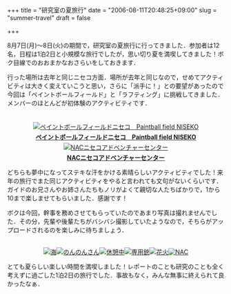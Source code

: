 +++
title = "研究室の夏旅行"
date = "2006-08-11T20:48:25+09:00"
slug = "summer-travel"
draft = false

+++

<p>8月7日(月)～8日(火)の期間で，研究室の夏旅行に行ってきました．参加者は12名，日程は1泊2日と小規模な旅行でしたが，思い切り夏を満喫してきました！ボク目線でのおおまかなおさらいをしておきます．</p>
<p>行った場所は去年と同じニセコ方面．場所が去年と同じなので，せめてアクティビティは大きく変えていこうと思い，さらに「派手に！」との要望があったので今回は「ペイントボールフィールド」と「ラフティング」に挑戦してきました．メンバーのほとんどが初体験のアクティビティです．</p>
<p><center><br />
<a href="http://paintball.nadare.net/" title="ペイントボールフィールドニセコ　Paintball field NISEKO" target="_blank"><img src="http://img.simpleapi.net/small/http://paintball.nadare.net/" alt="ペイントボールフィールドニセコ　Paintball field NISEKO" hspace="4" vspace="4" border="0" /></a> <br /><a href="http://paintball.nadare.net/" title="ペイントボールフィールドニセコ　Paintball field NISEKO" target="_blank"><strong>ペイントボールフィールドニセコ　Paintball field NISEKO</strong></a><br />
<a href="http://www.nac-web.com/" title="NACニセコアドベンチャーセンター" target="_blank"><img src="http://img.simpleapi.net/small/http://www.nac-web.com/" alt="NACニセコアドベンチャーセンター" hspace="4" vspace="4" border="0" /></a> <br /><a href="http://www.nac-web.com/" title="NACニセコアドベンチャーセンター" target="_blank"><strong>NACニセコアドベンチャーセンター</strong></a><br />
</center></p>
<p>どちらも夢中になってステキな汗をかける素晴らしいアクティビティでした！来年の旅行でまた同じアクティビティをやると言われても文句がないくらいです．ガイドのお兄さんやお姉さんたちもノリがよくて親切な人たちばかりで，1から10まで楽しませてもらいました．感謝です！</p>
<p>ボクは今回，幹事を務めさせてもらっていたのであまり写真は撮れませんでした．その分，先輩や後輩たちがバシバシ撮影していたようなので，そちらがアップロードされるのを楽しみに待ちましょう．</p>
<p><center><br />
<a href="http://www.flickr.com/photos/june29/210747827/" title="Photo Sharing"><img src="http://static.flickr.com/63/210747827_663ef0758a_m.jpg" alt="海" /></a><a href="http://www.flickr.com/photos/june29/210747992/" title="Photo Sharing"><img src="http://static.flickr.com/68/210747992_a81a2ccefa_m.jpg" alt="のんのんさん" /></a><a href="http://www.flickr.com/photos/june29/210748028/" title="Photo Sharing"><img src="http://static.flickr.com/70/210748028_a26738fcf5_m.jpg" alt="休憩中" /></a><a href="http://www.flickr.com/photos/june29/210748154/" title="Photo Sharing"><img src="http://static.flickr.com/62/210748154_1ec732a449_m.jpg" alt="専用銃" /></a><a href="http://www.flickr.com/photos/june29/210748483/" title="Photo Sharing"><img src="http://static.flickr.com/75/210748483_e83abbebd9_m.jpg" alt="花火" /></a><a href="http://www.flickr.com/photos/june29/210748616/" title="Photo Sharing"><img src="http://static.flickr.com/75/210748616_226d8dfb5a_m.jpg" alt="NAC" /></a><br />
</center></p>
<p>とても夏らしい楽しい時間を満喫しました！レポートのことも研究のことも全く考えずに過ごした1泊2日の旅行でした．事故もなく，みんな無事に終えられて良かったなぁ．</p>

